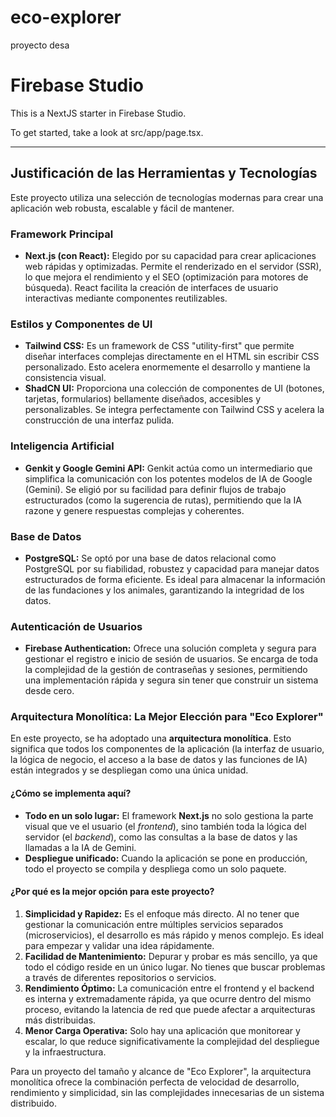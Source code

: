 # eco-explorer
proyecto desa


# Firebase Studio

This is a NextJS starter in Firebase Studio.

To get started, take a look at src/app/page.tsx.

---

## Justificación de las Herramientas y Tecnologías

Este proyecto utiliza una selección de tecnologías modernas para crear una aplicación web robusta, escalable y fácil de mantener.

### Framework Principal

*   **Next.js (con React):** Elegido por su capacidad para crear aplicaciones web rápidas y optimizadas. Permite el renderizado en el servidor (SSR), lo que mejora el rendimiento y el SEO (optimización para motores de búsqueda). React facilita la creación de interfaces de usuario interactivas mediante componentes reutilizables.

### Estilos y Componentes de UI

*   **Tailwind CSS:** Es un framework de CSS "utility-first" que permite diseñar interfaces complejas directamente en el HTML sin escribir CSS personalizado. Esto acelera enormemente el desarrollo y mantiene la consistencia visual.
*   **ShadCN UI:** Proporciona una colección de componentes de UI (botones, tarjetas, formularios) bellamente diseñados, accesibles y personalizables. Se integra perfectamente con Tailwind CSS y acelera la construcción de una interfaz pulida.

### Inteligencia Artificial

*   **Genkit y Google Gemini API:** Genkit actúa como un intermediario que simplifica la comunicación con los potentes modelos de IA de Google (Gemini). Se eligió por su facilidad para definir flujos de trabajo estructurados (como la sugerencia de rutas), permitiendo que la IA razone y genere respuestas complejas y coherentes.

### Base de Datos

*   **PostgreSQL:** Se optó por una base de datos relacional como PostgreSQL por su fiabilidad, robustez y capacidad para manejar datos estructurados de forma eficiente. Es ideal para almacenar la información de las fundaciones y los animales, garantizando la integridad de los datos.

### Autenticación de Usuarios

*   **Firebase Authentication:** Ofrece una solución completa y segura para gestionar el registro e inicio de sesión de usuarios. Se encarga de toda la complejidad de la gestión de contraseñas y sesiones, permitiendo una implementación rápida y segura sin tener que construir un sistema desde cero.

### Arquitectura Monolítica: La Mejor Elección para "Eco Explorer"

En este proyecto, se ha adoptado una **arquitectura monolítica**. Esto significa que todos los componentes de la aplicación (la interfaz de usuario, la lógica de negocio, el acceso a la base de datos y las funciones de IA) están integrados y se despliegan como una única unidad.

#### ¿Cómo se implementa aquí?

*   **Todo en un solo lugar:** El framework **Next.js** no solo gestiona la parte visual que ve el usuario (el *frontend*), sino también toda la lógica del servidor (el *backend*), como las consultas a la base de datos y las llamadas a la IA de Gemini.
*   **Despliegue unificado:** Cuando la aplicación se pone en producción, todo el proyecto se compila y despliega como un solo paquete.

#### ¿Por qué es la mejor opción para este proyecto?

1.  **Simplicidad y Rapidez:** Es el enfoque más directo. Al no tener que gestionar la comunicación entre múltiples servicios separados (microservicios), el desarrollo es más rápido y menos complejo. Es ideal para empezar y validar una idea rápidamente.
2.  **Facilidad de Mantenimiento:** Depurar y probar es más sencillo, ya que todo el código reside en un único lugar. No tienes que buscar problemas a través de diferentes repositorios o servicios.
3.  **Rendimiento Óptimo:** La comunicación entre el frontend y el backend es interna y extremadamente rápida, ya que ocurre dentro del mismo proceso, evitando la latencia de red que puede afectar a arquitecturas más distribuidas.
4.  **Menor Carga Operativa:** Solo hay una aplicación que monitorear y escalar, lo que reduce significativamente la complejidad del despliegue y la infraestructura.

Para un proyecto del tamaño y alcance de "Eco Explorer", la arquitectura monolítica ofrece la combinación perfecta de velocidad de desarrollo, rendimiento y simplicidad, sin las complejidades innecesarias de un sistema distribuido.
